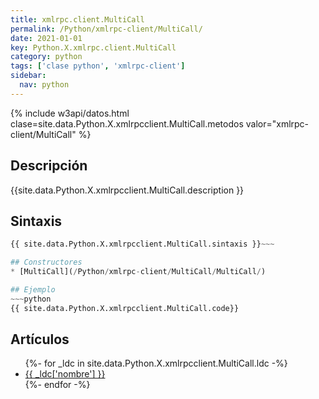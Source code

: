 ```yaml
---
title: xmlrpc.client.MultiCall
permalink: /Python/xmlrpc-client/MultiCall/
date: 2021-01-01
key: Python.X.xmlrpc.client.MultiCall
category: python
tags: ['clase python', 'xmlrpc-client']
sidebar: 
  nav: python
---
```


{% include w3api/datos.html clase=site.data.Python.X.xmlrpcclient.MultiCall.metodos valor="xmlrpc-client/MultiCall" %}

## Descripción
{{site.data.Python.X.xmlrpcclient.MultiCall.description }}

## Sintaxis
~~~python
{{ site.data.Python.X.xmlrpcclient.MultiCall.sintaxis }}~~~

## Constructores
* [MultiCall](/Python/xmlrpc-client/MultiCall/MultiCall/)

## Ejemplo
~~~python
{{ site.data.Python.X.xmlrpcclient.MultiCall.code}}
~~~

## Artículos
<ul>
{%- for _ldc in site.data.Python.X.xmlrpcclient.MultiCall.ldc -%}
   <li>
       <a href="{{_ldc['url'] }}">{{ _ldc['nombre'] }}</a>
   </li>
{%- endfor -%}
</ul>

